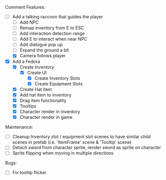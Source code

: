 
Comment Features:
- [ ] Add a talking raccoon that guides the player
	- [ ] Add NPC 
	- [ ] Remap inventory from E to ESC
	- [ ] Add interaction detection range
	- [ ] Add E to interact when near NPC
	- [ ] Add dialogue pop up 
	- [ ] Expand the ground a bit
	- [x] Camera follows player
- [x] Add a Fedora
	- [x] Create Inventory
		- [x] Create UI
			- [x] Create Inventory Slots
			- [x] Create Equipment Slots
	- [x] Create Hat item
	- [x] Add hat item to inventory
	- [x] Drag item functionality
	- [x] Tooltips
	- [x] Character render in inventory
	- [x] Character render in game

Maintenance:
- [ ] Cleanup Inventory slot / equipment slot scenes to have similar child scenes in prefab (i.e. 'ItemFrame' scene & 'Tooltip' scene)
- [ ] Detach sword from character sprite, render sword as sprite on character
- [ ] Sprite flipping when moving in multiple directions

Bugs:
- [ ] Fix tooltip flicker